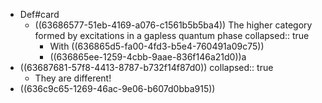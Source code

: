 - Def#card
	- ((63686577-51eb-4169-a076-c1561b5b5ba4)) The higher category formed by excitations in a gapless quantum phase
	  collapsed:: true
		- With ((636865d5-fa00-4fd3-b5e4-760491a09c75))
		- ((636865ee-1259-4cbb-9aae-836f146a21d0))a
- ((63687681-57f8-4413-8787-b732f14f87d0))
  collapsed:: true
	- They are different!
- ((636c9c65-1269-46ac-9e06-b607d0bba915))